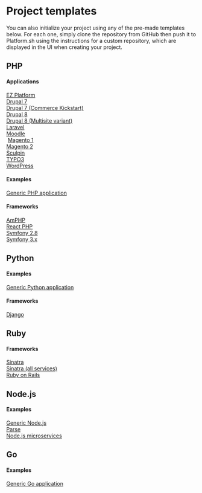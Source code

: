 # Project templates

You can also initialize your project using any of the pre-made templates below.  For each one, simply clone the repository from GitHub then push it to Platform.sh using the instructions for a custom repository, which are displayed in the UI when creating your project.

## PHP

<section class="examples-lists">

<div>
  <h4>Applications</h4>
  <a href="https://github.com/platformsh/platformsh-example-ezplatform">EZ Platform</a><br />
  <a href="https://github.com/platformsh/platformsh-example-drupal7">Drupal 7</a><br />
  <a href="https://github.com/platformsh/platformsh-example-drupalcommerce7">Drupal 7 (Commerce Kickstart)</a><br />
  <a href="https://github.com/platformsh/platformsh-example-drupal8">Drupal 8</a><br />
  <a href="https://github.com/platformsh/platformsh-example-drupal8-multisite">Drupal 8 (Multisite variant)</a><br />
  <a href="https://github.com/platformsh/platformsh-example-laravel">Laravel</a><br />
  <a href="https://github.com/platformsh/platformsh-example-moodle">Moodle</a><br />
  <a href="https://github.com/platformsh/platformsh-example-magento1">Magento 1</a><br />
  <a href="https://github.com/platformsh/platformsh-example-magento">Magento 2</a><br />
  <a href="https://github.com/platformsh/platformsh-example-sculpin">Sculpin</a><br />
  <a href="https://github.com/platformsh/platformsh-example-typo3">TYPO3</a><br />
  <a href="https://github.com/platformsh/platformsh-example-wordpress">WordPress</a>
</div>

<div>
  <h4>Examples</h4>
  <a href="https://github.com/platformsh/platformsh-example-php">Generic PHP application</a><br />
</div>


<div>
  <h4>Frameworks</h4>
  <a href="https://github.com/platformsh/platformsh-example-amphp">AmPHP</a><br />
  <a href="https://github.com/platformsh/platformsh-example-reactphp">React PHP</a><br />
  <a href="https://github.com/platformsh/platformsh-example-symfony/tree/2.8">Symfony 2.8</a><br />
  <a href="https://github.com/platformsh/platformsh-example-symfony/tree/3.0">Symfony 3.x</a><br />
</div>

</section>

## Python

<section class="examples-lists">

<div>
  <h4>Examples</h4>
  <a href="https://github.com/platformsh/platformsh-example-python">Generic Python application</a><br />
</div>

<div>
  <h4>Frameworks</h4>
  <a href="https://github.com/platformsh/platformsh-example-django">Django</a>
</div>

</section>

## Ruby

<section class="examples-lists">

<div>
  <h4>Frameworks</h4>
  <a href="https://github.com/platformsh/platformsh-example-sinatra">Sinatra</a><br />
  <a href="https://github.com/platformsh/platformsh-example-ruby-sinatra-all-the-services">Sinatra (all services)</a><br />
  <a href="https://github.com/platformsh/platformsh-example-rails">Ruby on Rails</a>
</div>

</section>

## Node.js

<section class="examples-lists">

<div>
  <h4>Examples</h4>
  <a href="https://github.com/platformsh/platformsh-example-nodejs">Generic Node.js</a><br />
  <a href="https://github.com/platformsh/platformsh-example-parseit">Parse</a><br />
  <a href="https://github.com/platformsh/platformsh-example-nodejs-microservices">Node.js microservices</a>
</div>

</section>

## Go

<section class="examples-lists">

<div>
  <h4>Examples</h4>
  <a href="https://github.com/platformsh/platformsh-example-golang">Generic Go application</a>
</div>

</section>
